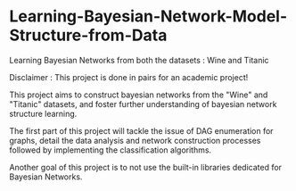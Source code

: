 # Learning-Bayesian-Network-Model-Structure-from-Data
Learning Bayesian Networks from both the datasets : Wine and Titanic

Disclaimer : This project is done in pairs for an academic project! 

This project aims to construct bayesian networks from the "Wine" and "Titanic" datasets, and
foster further understanding of bayesian network structure learning.

The first part of this project will tackle the issue of DAG enumeration for graphs, detail the data analysis and network construction processes followed by implementing the
classification algorithms.

Another goal of this project is to not use the built-in libraries dedicated for Bayesian Networks.
